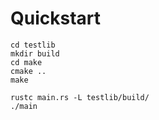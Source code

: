 # Quickstart 

    cd testlib
    mkdir build
    cd make
    cmake ..
    make

    rustc main.rs -L testlib/build/
    ./main
